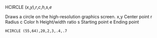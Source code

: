 HCIRCLE (*x*,*y*),*r*,*c*,*h*,*s*,*e*

Draws a circle on the high-resolution graphics screen.
  x,y Center point
  r   Radius
  c   Color
  h   Height/width ratio
  s   Starting point
  e   Ending point

```ecb2
HCIRCLE (55,64),20,2,3,.4,.7
```

